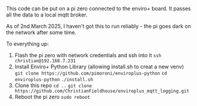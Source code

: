 This code can be put on a pi zero connected to the enviro+ board. It passes all the data to a local mqtt broker.

As of 2nd March 2025, I haven't got this to run reliably - the pi goes dark on the network after some time.

To everything up:
1) Flash the pi zero with network credentials and ssh into it
```ssh christian@192.168.7.231```
2) Install Enviro+ Python Library (allowing install.sh to creat a new venv)
```git clone https://github.com/pimoroni/enviroplus-python```
```cd enviroplus-python```
```./install.sh```
3) Clone this repo
```cd ..```
```git clone https://github.com/ChristianFieldhouse/enviroplus_mqtt_logging.git```
4) Reboot the pi zero
```sudo reboot```
